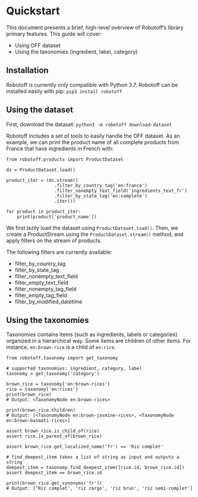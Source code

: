 # Quickstart

This document presents a brief, high-level overview of Robotoff’s library primary features. This guide will cover:

- Using OFF dataset
- Using the taxonomies (ingredient, label, category)

## Installation

Robotoff is currently only compatible with Python 3.7.
Robotoff can be installed easily with pip: `pip3 install robotoff`

## Using the dataset

First, download the dataset: ```python3 -m robotoff download-dataset```

Robotoff includes a set of tools to easily handle the OFF dataset.
As an example, we can print the product name of all complete products from France that have ingredients in French with:

```
from robotoff.products import ProductDataset

ds = ProductDataset.load()

product_iter = (ds.stream()
                  .filter_by_country_tag('en:france')
                  .filter_nonempty_text_field('ingredients_text_fr')
                  .filter_by_state_tag('en:complete')
                  .iter())

for product in product_iter:
    print(product['product_name'])
```

We first lazily load the dataset using `ProductDataset.load()`.
Then, we create a ProductStream using the `ProductDataset.stream()` method, and apply filters on the stream of products.

The following filters are currently available:
- filter_by_country_tag
- filter_by_state_tag
- filter_nonempty_text_field
- filter_empty_text_field
- filter_nonempty_tag_field
- filter_empty_tag_field
- filter_by_modified_datetime


## Using the taxonomies

Taxonomies contains items (such as ingredients, labels or categories) organized in a hierarchical way.
Some items are children of other items. For instance, `en:brown-rice` is a child of `en:rice`.

```
from robotoff.taxonomy import get_taxonomy

# supported taxonomies: ingredient, category, label
taxonomy = get_taxonomy('category')

brown_rice = taxonomy['en:brown-rices']
rice = taxonomy['en:rices']
print(brown_rice)
# Output: <TaxonomyNode en:brown-rices>

print(brown_rice.children)
# Output: [<TaxonomyNode en:brown-jasmine-rices>, <TaxonomyNode en:brown-basmati-rices>]

assert brown_rice.is_child_of(rice)
assert rice.is_parent_of(brown_rice)

assert brown_rice.get_localized_name('fr') == 'Riz complet'

# find_deepest_item takes a list of string as input and outputs a string
deepest_item = taxonomy.find_deepest_item([rice.id, brown_rice.id])
assert deepest_item == brown_rice.id

print(brown_rice.get_synonyms('fr'))
# Output: ['Riz complet', 'riz cargo', 'riz brun', 'riz semi-complet']
```